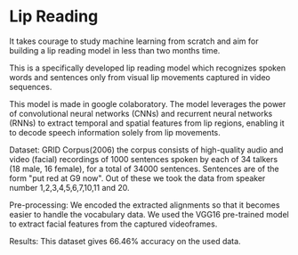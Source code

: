 # Lip Reading
It takes courage to study machine learning from scratch and aim for building a lip reading model in less than two months time.

This is a specifically developed lip reading model which recognizes spoken words and sentences only from visual lip movements captured in video sequences.

This model is made in google colaboratory.
The model leverages the power of convolutional neural networks (CNNs) and recurrent neural networks (RNNs) to extract temporal and spatial features from lip regions, enabling it to decode speech information solely from lip movements.

Dataset: GRID Corpus(2006)
the corpus consists of high-quality audio and video (facial) recordings of 1000 sentences spoken by each of 34 talkers (18 male, 16 female), for a total of 34000 sentences. Sentences are of the form "put red at G9 now".
Out of these we took the data from speaker number 1,2,3,4,5,6,7,10,11 and 20.

Pre-processing:
We encoded the extracted alignments so that it becomes easier to handle the vocabulary data. We used the VGG16 pre-trained model to extract facial features from the captured videoframes.

Results:
This dataset gives 66.46% accuracy on the used data.
